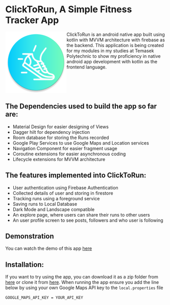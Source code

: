 # ClickToRun, A Simple Fitness Tracker App
<img src="https://github.com/Coeeter/ClickToRun/blob/master/app/src/main/res/mipmap-xxxhdpi/ic_launcher_round.png?raw=true" align="left">
ClickToRun is an android native app built using kotlin with MVVM architecture with firebase as the backend. This application is being created for my modules in my studies at Temasek Polytechnic to show my proficiency in native android app development with kotlin as the frontend language.
<br clear="left"/>

## The Dependencies used to build the app so far are:
- Material Design for easier designing of Views
- Dagger hilt for dependency injection
- Room database for storing the Runs recorded
- Google Play Services to use Google Maps and Location services
- Navigation Component for easier fragment usage
- Coroutine extensions for easier asynchronous coding
- Lifecycle extensions for MVVM architecture

## The features implemented into ClickToRun:
- User authentication using Firebase Authentication
- Collected details of user and storing in firestore
- Tracking runs using a foreground service
- Saving runs to Local Database
- Dark Mode and Landscape compatible
- An explore page, where users can share their runs to other users
- An user profile screen to see posts, followers and who user is following

## Demonstration
You can watch the demo of this app [here](https://youtu.be/LX3llOyXfSU)

## Installation:
If you want to try using the app, you can download it as a zip folder from [here](https://github.com/Coeeter/ClickToRun) or clone it from [here](https://github.com/Coeeter/ClickToRun.git). When running the app ensure you add the line below by using your own Google Maps API key to the `local.properties` file
```properties
GOOGLE_MAPS_API_KEY = YOUR_API_KEY
```
